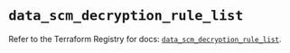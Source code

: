 # `data_scm_decryption_rule_list`

Refer to the Terraform Registry for docs: [`data_scm_decryption_rule_list`](https://registry.terraform.io/providers/paloaltonetworks/scm/1.0.2/docs/data-sources/decryption_rule_list).
